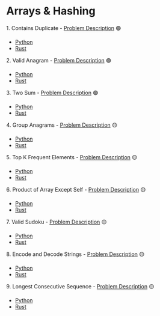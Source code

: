# Arrays & Hashing

<summary>1. Contains Duplicate - <a href="https://neetcode.io/problems/duplicate-integer">Problem Description</a> 🟢</summary>

* [Python](contains_duplicate/solution.py)
* [Rust](contains_duplicate/src/lib.rs)

<summary>2. Valid Anagram - <a href="https://neetcode.io/problems/is-anagram">Problem Description</a> 🟢</summary>

* [Python](valid_anagram/solution.py)
* [Rust](valid_anagram/src/lib.rs)

<summary>3. Two Sum - <a href="https://neetcode.io/problems/two-integer-sum">Problem Description</a> 🟢</summary>

* [Python](two_sum/solution.py)
* [Rust](two_sum/src/lib.rs)

<summary>4. Group Anagrams - <a href="https://neetcode.io/problems/anagram-groups">Problem Description</a> 🟡</summary>

* [Python](group_anagrams/solution.py)
* [Rust](group_anagrams/src/lib.rs)

<summary>5. Top K Frequent Elements - <a href="https://neetcode.io/problems/top-k-elements-in-list">Problem Description</a> 🟡</summary>

* [Python](top_k_frequent_elements/solution.py)
* [Rust](top_k_frequent_elements/src/lib.rs)

<summary>6. Product of Array Except Self - <a href="https://neetcode.io/problems/products-of-array-discluding-self">Problem Description</a> 🟡</summary>

* [Python](product_of_array_except_self/solution.py)
* [Rust](product_of_array_except_self/src/lib.rs)

<summary>7. Valid Sudoku - <a href="https://neetcode.io/problems/valid-sudoku">Problem Description</a> 🟡</summary>

* [Python](valid_sudoku/solution.py)
* [Rust](valid_sudoku/src/lib.rs)

<summary>8. Encode and Decode Strings - <a href="https://neetcode.io/problems/string-encode-and-decode">Problem Description</a> 🟡</summary>

* [Python](encode_and_decode_strings/solution.py)
* [Rust](encode_and_decode_strings/src/lib.rs)

<summary>9. Longest Consecutive Sequence - <a href="https://neetcode.io/problems/longest-consecutive-sequence">Problem Description</a> 🟡</summary>

* [Python](longest_consecutive_sequence/solution.py)
* [Rust](longest_consecutive_sequence/src/lib.rs)